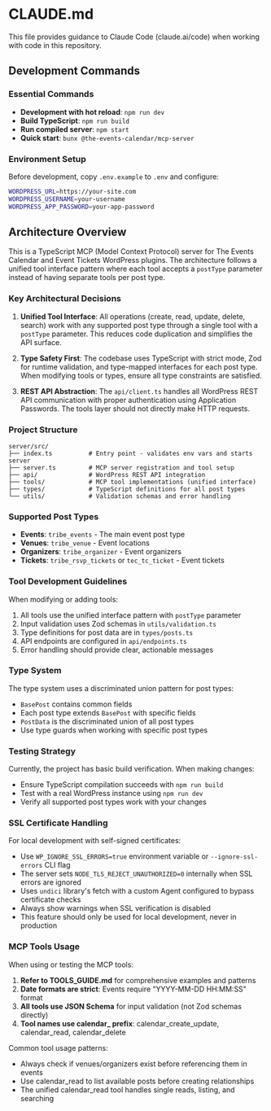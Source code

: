 # CLAUDE.md

This file provides guidance to Claude Code (claude.ai/code) when working with code in this repository.

## Development Commands

### Essential Commands

- **Development with hot reload**: `npm run dev`
- **Build TypeScript**: `npm run build`
- **Run compiled server**: `npm start`
- **Quick start**: `bunx @the-events-calendar/mcp-server`

### Environment Setup

Before development, copy `.env.example` to `.env` and configure:

```bash
WORDPRESS_URL=https://your-site.com
WORDPRESS_USERNAME=your-username
WORDPRESS_APP_PASSWORD=your-app-password
```

## Architecture Overview

This is a TypeScript MCP (Model Context Protocol) server for The Events Calendar and Event Tickets WordPress plugins. The architecture follows a unified tool interface pattern where each tool accepts a `postType` parameter instead of having separate tools per post type.

### Key Architectural Decisions

1. **Unified Tool Interface**: All operations (create, read, update, delete, search) work with any supported post type through a single tool with a `postType` parameter. This reduces code duplication and simplifies the API surface.

2. **Type Safety First**: The codebase uses TypeScript with strict mode, Zod for runtime validation, and type-mapped interfaces for each post type. When modifying tools or types, ensure all type constraints are satisfied.

3. **REST API Abstraction**: The `api/client.ts` handles all WordPress REST API communication with proper authentication using Application Passwords. The tools layer should not directly make HTTP requests.

### Project Structure

```text
server/src/
├── index.ts          # Entry point - validates env vars and starts server
├── server.ts         # MCP server registration and tool setup
├── api/              # WordPress REST API integration
├── tools/            # MCP tool implementations (unified interface)
├── types/            # TypeScript definitions for all post types
└── utils/            # Validation schemas and error handling
```

### Supported Post Types

- **Events**: `tribe_events` - The main event post type
- **Venues**: `tribe_venue` - Event locations
- **Organizers**: `tribe_organizer` - Event organizers
- **Tickets**: `tribe_rsvp_tickets` or `tec_tc_ticket` - Event tickets

### Tool Development Guidelines

When modifying or adding tools:

1. All tools use the unified interface pattern with `postType` parameter
2. Input validation uses Zod schemas in `utils/validation.ts`
3. Type definitions for post data are in `types/posts.ts`
4. API endpoints are configured in `api/endpoints.ts`
5. Error handling should provide clear, actionable messages

### Type System

The type system uses a discriminated union pattern for post types:

- `BasePost` contains common fields
- Each post type extends `BasePost` with specific fields
- `PostData` is the discriminated union of all post types
- Use type guards when working with specific post types

### Testing Strategy

Currently, the project has basic build verification. When making changes:

- Ensure TypeScript compilation succeeds with `npm run build`
- Test with a real WordPress instance using `npm run dev`
- Verify all supported post types work with your changes

### SSL Certificate Handling

For local development with self-signed certificates:

- Use `WP_IGNORE_SSL_ERRORS=true` environment variable or `--ignore-ssl-errors` CLI flag
- The server sets `NODE_TLS_REJECT_UNAUTHORIZED=0` internally when SSL errors are ignored
- Uses `undici` library's fetch with a custom Agent configured to bypass certificate checks
- Always show warnings when SSL verification is disabled
- This feature should only be used for local development, never in production

### MCP Tools Usage

When using or testing the MCP tools:

1. **Refer to TOOLS_GUIDE.md** for comprehensive examples and patterns
2. **Date formats are strict**: Events require "YYYY-MM-DD HH:MM:SS" format
3. **All tools use JSON Schema** for input validation (not Zod schemas directly)
4. **Tool names use calendar_ prefix**: calendar_create_update, calendar_read, calendar_delete

Common tool usage patterns:
- Always check if venues/organizers exist before referencing them in events
- Use calendar_read to list available posts before creating relationships
- The unified calendar_read tool handles single reads, listing, and searching
